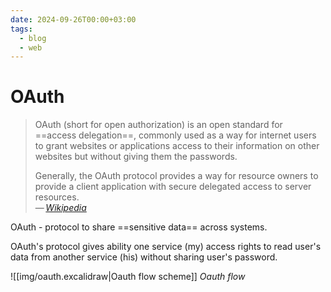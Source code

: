 ```yaml
---
date: 2024-09-26T00:00+03:00
tags:
  - blog
  - web
---
```


# OAuth

> OAuth (short for open authorization) is an open standard for
> ==access delegation==, commonly used as a way for internet users to grant
> websites or applications access to their information on other websites but
> without giving them the passwords.
>
> Generally, the OAuth protocol provides a way for resource owners to provide a
> client application with secure delegated access to server resources.
\
> — <cite>[Wikipedia](https://en.wikipedia.org/wiki/OAuth)</cite>

OAuth - protocol to share ==sensitive data== across systems.

OAuth's protocol gives ability one service (my) access rights to read user's
data from another service (his) without sharing user's password.

![[img/oauth.excalidraw|Oauth flow scheme]]
_Oauth flow_
